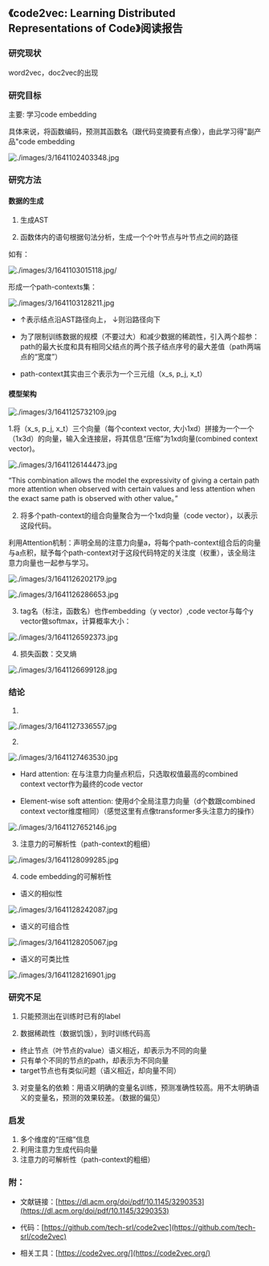 ## 《code2vec: Learning Distributed Representations of Code》阅读报告

### 研究现状
word2vec，doc2vec的出现


### 研究目标

主要: 学习code embedding

具体来说，将函数编码，预测其函数名（跟代码变摘要有点像），由此学习得"副产品"code embedding

![./images/3/1641102403348.jpg](./images/3/1641102403348.jpg)

### 研究方法

#### 数据的生成
1. 生成AST

2. 函数体内的语句根据句法分析，生成一个个叶节点与叶节点之间的路径

如有：

![./images/3/1641103015118.jpg/](./images/3/1641103015118.jpg)

形成一个path-contexts集：

![./images/3/1641103128211.jpg](./images/3/1641103128211.jpg)

* ↑表示结点沿AST路径向上， ↓则沿路径向下

* 为了限制训练数据的规模（不要过大）和减少数据的稀疏性，引入两个超参：path的最大长度和具有相同父结点的两个孩子结点序号的最大差值（path两端点的“宽度”）

* path-context其实由三个表示为一个三元组（x_s, p_j, x_t）

#### 模型架构

![./images/3/1641125732109.jpg](./images/3/1641125732109.jpg)

1.将（x_s, p_j, x_t）三个向量（每个context vector, 大小1xd）拼接为一个一个（1x3d）的向量，输入全连接层，将其信息“压缩”为1xd向量(combined context vector)。

![./images/3/1641126144473.jpg](./images/3/1641126144473.jpg)

“This combination allows the model the expressivity of giving a certain path more attention when observed with certain values and less attention when the exact same path is observed with other value。”


2. 将多个path-context的组合向量聚合为一个1xd向量（code vector），以表示这段代码。

利用Attention机制：声明全局的注意力向量a，将每个path-context组合后的向量与a点积，赋予每个path-context对于这段代码特定的关注度（权重），该全局注意力向量也一起参与学习。

![./images/3/1641126202179.jpg](./images/3/1641126202179.jpg)

![./images/3/1641126286653.jpg](./images/3/1641126286653.jpg)

3. tag名（标注，函数名）也作embedding（y vector）,code vector与每个y vector做softmax，计算概率大小：

![./images/3/1641126592373.jpg](./images/3/1641126592373.jpg)

4. 损失函数：交叉熵

![./images/3/1641126699128.jpg](./images/3/1641126699128.jpg)


### 结论

1. 
![./images/3/1641127336557.jpg](./images/3/1641127336557.jpg)

2. 
![./images/3/1641127463530.jpg](./images/3/1641127463530.jpg)

* Hard attention: 在与注意力向量点积后，只选取权值最高的combined context vector作为最终的code vector

* Element-wise soft attention: 使用d个全局注意力向量（d个数跟combined context vector维度相同）（感觉这里有点像transformer多头注意力的操作）

![./images/3/1641127652146.jpg](./images/3/1641127652146.jpg)

3. 注意力的可解析性（path-context的粗细）

![./images/3/1641128099285.jpg](./images/3/1641128099285.jpg)

4. code embedding的可解析性

* 语义的相似性

![./images/3/1641128242087.jpg](./images/3/1641128242087.jpg)

* 语义的可组合性

![./images/3/1641128205067.jpg](./images/3/1641128205067.jpg)

* 语义的可类比性

![./images/3/1641128216901.jpg](./images/3/1641128216901.jpg)


### 研究不足

1. 只能预测出在训练时已有的label

2. 数据稀疏性（数据饥饿），到时训练代码高
* 终止节点（叶节点的value）语义相近，却表示为不同的向量
* 只有单个不同的节点的path，却表示为不同向量
* target节点也有类似问题（语义相近，却向量不同）

3. 对变量名的依赖：用语义明确的变量名训练，预测准确性较高。用不太明确语义的变量名，预测的效果较差。（数据的偏见）

### 启发

1. 多个维度的“压缩”信息
2. 利用注意力生成代码向量
3. 注意力的可解析性（path-context的粗细）

### 附：

* 文献链接：[https://dl.acm.org/doi/pdf/10.1145/3290353](https://dl.acm.org/doi/pdf/10.1145/3290353)

* 代码：[https://github.com/tech-srl/code2vec](https://github.com/tech-srl/code2vec)

* 相关工具：[https://code2vec.org/](https://code2vec.org/)